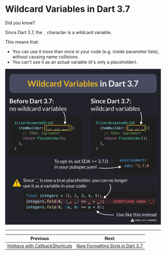# Wildcard Variables in Dart 3.7

Did you know?

Since Dart 3.7, the `_` character is a wildcard variable.

This means that: 

- You can use it more than once in your code (e.g. inside parameter lists), without causing name collisions.
- You can't use it as an actual variable (it's only a placeholder).

![](228.png)

<!--
// Before Dart 3.7
SliverAnimatedGrid(
  itemBuilder: (_, __, ___) {
    // TODO: Implement
    return Placeholder();
  }
)

// Since Dart 3.7
SliverAnimatedGrid(
  itemBuilder: (_, _, _) {
    // TODO: Implement
    return Placeholder();
  }
)

# To opt-in, set SDK >= 3.7.0 in your pubspec.yaml
environment:
  sdk: ^3.7.0

// Since ‘_’ is now a true placeholder, you can no longer use it as a variable in your code:
final integers = [1, 2, 3, 4, 5];
integers.fold(0, (_, _) => _ + _); // Undefined name '_'
integers.fold(0, (a, b) => a + b); // Use like this instead

-->

---

| Previous | Next |
| -------- | ---- |
| [Hotkeys with CallbackShortcuts](../0227-hotkeys-callback-shortcuts/index.md) | [New Formatting Style in Dart 3.7](../0229-new-formatting-style-dart-3.7/index.md) |

<!-- TWITTER|https://x.com/biz84/status/1889960813726998637 -->
<!-- LINKEDIN|https://www.linkedin.com/posts/andreabizzotto_did-you-know-since-dart-37-the-character-activity-7295726826046320640-5UmP  -->
<!-- BLUESKY|https://bsky.app/profile/codewithandrea.com/post/3li2crz4rw22f -->


